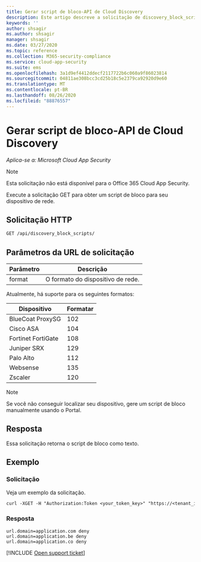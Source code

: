 ```yaml
---
title: Gerar script de bloco-API de Cloud Discovery
description: Este artigo descreve a solicitação de discovery_block_scripts na API Cloud Discovery do Cloud App Security.
keywords: ''
author: shsagir
ms.author: shsagir
manager: shsagir
ms.date: 03/27/2020
ms.topic: reference
ms.collection: M365-security-compliance
ms.service: cloud-app-security
ms.suite: ems
ms.openlocfilehash: 3a1d9ef4412ddecf2117722b6c060a9f86023814
ms.sourcegitcommit: 04811ae308bcc3cd25b18c5e2379ca92920d9e60
ms.translationtype: MT
ms.contentlocale: pt-BR
ms.lasthandoff: 08/26/2020
ms.locfileid: "88876557"
---
```

# <a name="generate-block-script---cloud-discovery-api"></a>Gerar script de bloco-API de Cloud Discovery

*Aplica-se a: Microsoft Cloud App Security*

> [!NOTE]
> Esta solicitação não está disponível para o Office 365 Cloud App Security.

Execute a solicitação GET para obter um script de bloco para seu dispositivo de rede.

## <a name="http-request"></a>Solicitação HTTP

```rest
GET /api/discovery_block_scripts/
```

## <a name="request-url-parameters"></a>Parâmetros da URL de solicitação

| Parâmetro | Descrição |
| --- | --- |
| format | O formato do dispositivo de rede. |

Atualmente, há suporte para os seguintes formatos:

| Dispositivo | Formatar |
| --- | --- |
| BlueCoat ProxySG | 102 |
| Cisco ASA | 104 |
| Fortinet FortiGate | 108 |
| Juniper SRX | 129 |
| Palo Alto | 112 |
| Websense | 135 |
| Zscaler | 120 |

> [!NOTE]
> Se você não conseguir localizar seu dispositivo, gere um script de bloco manualmente usando o Portal.

## <a name="response"></a>Resposta

Essa solicitação retorna o script de bloco como texto.

## <a name="example"></a>Exemplo

### <a name="request"></a>Solicitação

Veja um exemplo da solicitação.

```rest
curl -XGET -H "Authorization:Token <your_token_key>" "https://<tenant_id>.<tenant_region>.contoso.com/api/discovery_block_scripts/?format=102&type=banned"
```

### <a name="response"></a>Resposta

```text
url.domain=application.com deny
url.domain=application.be deny
url.domain=application.co deny
```

[!INCLUDE [Open support ticket](includes/support.md)]
